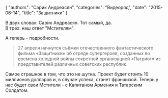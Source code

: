 {
   "authors": "Сарик Андреасян",
   "categories": "Видеоряд",
   "date": "2015-06-14",
   "title": "Защитники"
}

В двух словах: Сарик Андреасян. Тот самый, да.  
В трех: наш ответ "Мстителям".

А теперь - подробности.

> 27 апреля начнутся съёмки отечественного фантастического фильма «Защитники» об отряде супергероев, созданных во времена холодной войны секретной организацией «Патриот» из представителей различных советских республик.

Самое страшное в том, что это не шутка. Проект будет стоить 10 миллионов долларов и, в случае успеха, станет франшизой. Теперь у нас будет свои Мстители - с Капитаном Армения и Татарским Солдатом.

